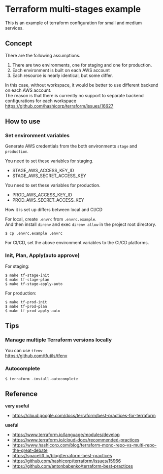 # Terraform multi-stages example
This is an example of terraform configuration for small and medium services.

## Concept
There are the following assumptions.

1. There are two environments, one for staging and one for production.
2. Each environment is built on each AWS account
3. Each resource is nearly identical, but some differ.

In this case, without workspace, it would be better to use different backend on each AWS account.  
The reason is that there is currently no support to separate backend configurations for each workspace
https://github.com/hashicorp/terraform/issues/16627

## How to use
### Set environment variables
Generate AWS credentials from the both environments `stage` and `production`.

You need to set these variables for staging.
- STAGE_AWS_ACCESS_KEY_ID
- STAGE_AWS_SECRET_ACCESS_KEY

You need to set these variables for production.
- PROD_AWS_ACCESS_KEY_ID
- PROD_AWS_SECRET_ACCESS_KEY

How it is set up differs between local and CI/CD

For local, create `.envrc` from `.envrc.example`.  
And then install `direnv` and exec `direnv allow` in the project root directory.

```
$ cp .envrc.example .envrc
```

For CI/CD, set the above environment variables to the CI/CD platforms.

### Init, Plan, Apply(auto approve)
For staging:
```
$ make tf-stage-init
$ make tf-stage-plan
$ make tf-stage-apply-auto
```

For production:
```
$ make tf-prod-init
$ make tf-prod-plan
$ make tf-prod-apply-auto
```

## Tips
### Manage multiple Terraform versions locally
You can use `tfenv`  
https://github.com/tfutils/tfenv

### Autocomplete 
`$ terraform -install-autocomplete`

## Reference
**very useful**
- https://cloud.google.com/docs/terraform/best-practices-for-terraform

**useful**
- https://www.terraform.io/language/modules/develop
- https://www.terraform.io/cloud-docs/recommended-practices
- https://www.hashicorp.com/blog/terraform-mono-repo-vs-multi-repo-the-great-debate
- https://spacelift.io/blog/terraform-best-practices
- https://github.com/hashicorp/terraform/issues/15966
- https://github.com/antonbabenko/terraform-best-practices